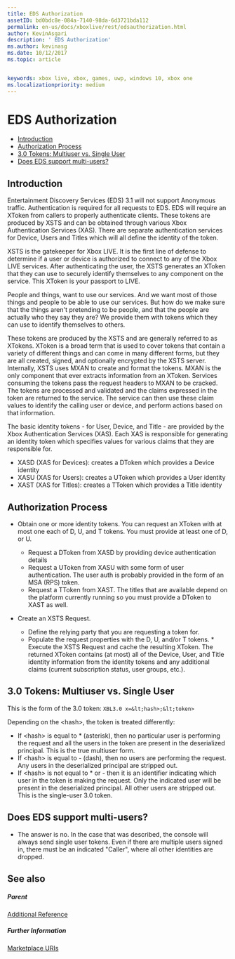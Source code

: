 ```yaml
---
title: EDS Authorization
assetID: bd0bdc8e-084a-7140-98da-6d3721bda112
permalink: en-us/docs/xboxlive/rest/edsauthorization.html
author: KevinAsgari
description: ' EDS Authorization'
ms.author: kevinasg
ms.date: 10/12/2017
ms.topic: article


keywords: xbox live, xbox, games, uwp, windows 10, xbox one
ms.localizationpriority: medium
---
```



# EDS Authorization
 
  * [Introduction](#ID4EN)
  * [Authorization Process](#ID4EFB)
  * [3.0 Tokens: Multiuser vs. Single User](#ID4EEC)
  * [Does EDS support multi-users?](#ID4EYC)
 
<a id="ID4EN"></a>

 
## Introduction
 
Entertainment Discovery Services (EDS) 3.1 will not support Anonymous traffic. Authentication is required for all requests to EDS. EDS will require an XToken from callers to properly authenticate clients. These tokens are produced by XSTS and can be obtained through various Xbox Authentication Services (XAS). There are separate authentication services for Device, Users and Titles which will all define the identity of the token.
 
XSTS is the gatekeeper for Xbox LIVE. It is the first line of defense to determine if a user or device is authorized to connect to any of the Xbox LIVE services. After authenticating the user, the XSTS generates an XToken that they can use to securely identify themselves to any component on the service. This XToken is your passport to LIVE.
 
People and things, want to use our services. And we want most of those things and people to be able to use our services. But how do we make sure that the things aren't pretending to be people, and that the people are actually who they say they are? We provide them with tokens which they can use to identify themselves to others.
 
These tokens are produced by the XSTS and are generally referred to as XTokens. XToken is a broad term that is used to cover tokens that contain a variety of different things and can come in many different forms, but they are all created, signed, and optionally encrypted by the XSTS server. Internally, XSTS uses MXAN to create and format the tokens. MXAN is the only component that ever extracts information from an XToken. Services consuming the tokens pass the request headers to MXAN to be cracked. The tokens are processed and validated and the claims expressed in the token are returned to the service. The service can then use these claim values to identify the calling user or device, and perform actions based on that information.
 
The basic identity tokens - for User, Device, and Title - are provided by the Xbox Authentication Services (XAS). Each XAS is responsible for generating an identity token which specifies values for various claims that they are responsible for.
 
   * XASD (XAS for Devices): creates a DToken which provides a Device identity
   * XASU (XAS for Users): creates a UToken which provides a User identity
   * XAST (XAS for Titles): creates a TToken which provides a Title identity
   
<a id="ID4EFB"></a>

 
## Authorization Process
 
   * Obtain one or more identity tokens. You can request an XToken with at most one each of D, U, and T tokens. You must provide at least one of D, or U. 
     * Request a DToken from XASD by providing device authentication details
     * Request a UToken from XASU with some form of user authentication. The user auth is probably provided in the form of an MSA (RPS) token.
     * Request a TToken from XAST. The titles that are available depend on the platform currently running so you must provide a DToken to XAST as well.
  
   * Create an XSTS Request.
 
     * Define the relying party that you are requesting a token for.
     * Populate the request properties with the D, U, and/or T tokens.
    * Execute the XSTS Request and cache the resulting XToken. The returned XToken contains (at most) all of the Device, User, and Title identity information from the identity tokens and any additional claims (current subscription status, user groups, etc.).
   
<a id="ID4EEC"></a>

 
## 3.0 Tokens: Multiuser vs. Single User
 
This is the form of the 3.0 token: `XBL3.0 x=&lt;hash>;&lt;token>`
 
Depending on the &lt;hash>, the token is treated differently:
 
   * If &lt;hash> is equal to * (asterisk), then no particular user is performing the request and all the users in the token are present in the deserialized principal. This is the true multiuser form.
   * If &lt;hash> is equal to - (dash), then no users are performing the request. Any users in the deserialized principal are stripped out.
   * If &lt;hash> is not equal to * or - then it is an identifier indicating which user in the token is making the request. Only the indicated user will be present in the deserialized principal. All other users are stripped out. This is the single-user 3.0 token.
   
<a id="ID4EYC"></a>

 
## Does EDS support multi-users?
 * The answer is no. In the case that was described, the console will always send single user tokens. Even if there are multiple users signed in, there must be an indicated "Caller", where all other identities are dropped.
  
<a id="ID4E6C"></a>

 
## See also
 
<a id="ID4EBD"></a>

 
##### Parent  

[Additional Reference](atoc-xboxlivews-reference-additional.md)

  
<a id="ID4END"></a>

 
##### Further Information 

[Marketplace URIs](../uri/marketplace/atoc-reference-marketplace.md)

   